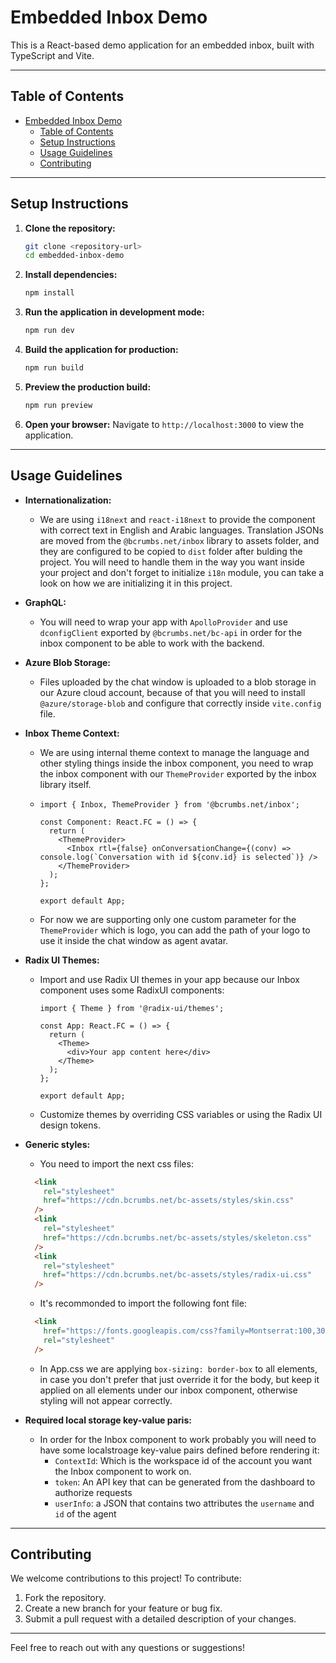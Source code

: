 # Embedded Inbox Demo

This is a React-based demo application for an embedded inbox, built with TypeScript and Vite.

---

## Table of Contents

- [Embedded Inbox Demo](#embedded-inbox-demo)
  - [Table of Contents](#table-of-contents)
  - [Setup Instructions](#setup-instructions)
  - [Usage Guidelines](#usage-guidelines)
  - [Contributing](#contributing)

---

## Setup Instructions

1. **Clone the repository:**
   ```bash
   git clone <repository-url>
   cd embedded-inbox-demo
   ```

2. **Install dependencies:**
   ```bash
   npm install
   ```

3. **Run the application in development mode:**
   ```bash
   npm run dev
   ```

4. **Build the application for production:**
   ```bash
   npm run build
   ```

5. **Preview the production build:**
   ```bash
   npm run preview
   ```

6. **Open your browser:**
   Navigate to `http://localhost:3000` to view the application.

---

## Usage Guidelines

- **Internationalization:**
  - We are using `i18next` and `react-i18next` to provide the component with correct text in English and Arabic languages. Translation JSONs are moved from the `@bcrumbs.net/inbox` library to assets folder, and they are configured to be copied to `dist` folder after bulding the project. You will need to handle them in the way you want inside your project and don't forget to initialize `i18n` module, you can take a look on how we are initializing it in this project.

- **GraphQL:**
  - You will need to wrap your app with `ApolloProvider` and use `dconfigClient` exported by `@bcrumbs.net/bc-api` in order for the inbox component to be able to work with the backend.

- **Azure Blob Storage:**
  - Files uploaded by the chat window is uploaded to a blob storage in our Azure cloud account, because of that you will need to install `@azure/storage-blob` and configure that correctly inside `vite.config` file.
  
- **Inbox Theme Context:**
  - We are using internal theme context to manage the language and other styling things inside the inbox component, you need to wrap the inbox component with our `ThemeProvider` exported by the inbox library itself.
  - ```tsx
    import { Inbox, ThemeProvider } from '@bcrumbs.net/inbox';

    const Component: React.FC = () => {
      return (
        <ThemeProvider>
          <Inbox rtl={false} onConversationChange={(conv) => console.log(`Conversation with id ${conv.id} is selected`)} />
        </ThemeProvider>
      );
    };

    export default App;
    ```
  - For now we are supporting only one custom parameter for the `ThemeProvider` which is logo, you can add the path of your logo to use it inside the chat window as agent avatar.

- **Radix UI Themes:**
  - Import and use Radix UI themes in your app because our Inbox component uses some RadixUI components:
    ```tsx
    import { Theme } from '@radix-ui/themes';

    const App: React.FC = () => {
      return (
        <Theme>
          <div>Your app content here</div>
        </Theme>
      );
    };

    export default App;
    ```
  - Customize themes by overriding CSS variables or using the Radix UI design tokens.

- **Generic styles:**
  - You need to import the next css files:
  ```html
    <link
      rel="stylesheet"
      href="https://cdn.bcrumbs.net/bc-assets/styles/skin.css"
    />
    <link
      rel="stylesheet"
      href="https://cdn.bcrumbs.net/bc-assets/styles/skeleton.css"
    />
    <link
      rel="stylesheet"
      href="https://cdn.bcrumbs.net/bc-assets/styles/radix-ui.css"
    />
  ```
  - It's recommonded to import the following font file:
  ```html
    <link
      href="https://fonts.googleapis.com/css?family=Montserrat:100,300,500,700&display=swap"
      rel="stylesheet"
    />
  ```
  - In App.css we are applying `box-sizing: border-box` to all elements, in case you don't prefer that just override it for the body, but keep it applied on all elements under our inbox component, otherwise styling will not appear correctly.


- **Required local storage key-value paris:**
  - In order for the Inbox component to work probably you will need to have some localstroage key-value pairs defined before rendering it:
    - `ContextId`: Which is the workspace id of the account you want the Inbox component to work on.
    - `token`: An API key that can be generated from the dashboard to authorize requests
    - `userInfo`: a JSON that contains two attributes the `username` and `id` of the agent

---


## Contributing

We welcome contributions to this project! To contribute:

1. Fork the repository.
2. Create a new branch for your feature or bug fix.
3. Submit a pull request with a detailed description of your changes.

---

Feel free to reach out with any questions or suggestions!